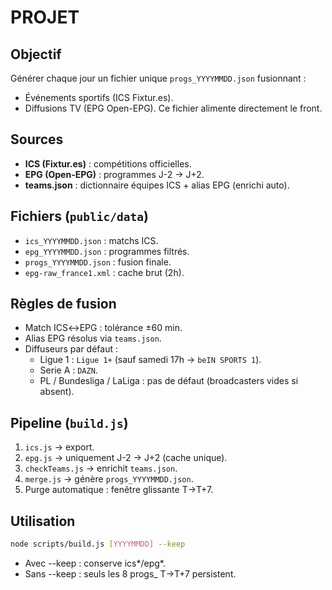 # PROJET

## Objectif

Générer chaque jour un fichier unique `progs_YYYYMMDD.json` fusionnant :

- Événements sportifs (ICS Fixtur.es).
- Diffusions TV (EPG Open-EPG).
  Ce fichier alimente directement le front.

## Sources

- **ICS (Fixtur.es)** : compétitions officielles.
- **EPG (Open-EPG)** : programmes J-2 → J+2.
- **teams.json** : dictionnaire équipes ICS + alias EPG (enrichi auto).

## Fichiers (`public/data`)

- `ics_YYYYMMDD.json` : matchs ICS.
- `epg_YYYYMMDD.json` : programmes filtrés.
- `progs_YYYYMMDD.json` : fusion finale.
- `epg-raw_france1.xml` : cache brut (2h).

## Règles de fusion

- Match ICS↔EPG : tolérance ±60 min.
- Alias EPG résolus via `teams.json`.
- Diffuseurs par défaut :
  - Ligue 1 : `Ligue 1+` (sauf samedi 17h → `beIN SPORTS 1`).
  - Serie A : `DAZN`.
  - PL / Bundesliga / LaLiga : pas de défaut (broadcasters vides si absent).

## Pipeline (`build.js`)

1. `ics.js` → export.
2. `epg.js` → uniquement J-2 → J+2 (cache unique).
3. `checkTeams.js` → enrichit `teams.json`.
4. `merge.js` → génère `progs_YYYYMMDD.json`.
5. Purge automatique : fenêtre glissante T→T+7.

## Utilisation

```bash
node scripts/build.js [YYYYMMDD] --keep
```

- Avec --keep : conserve ics*/epg*.
- Sans --keep : seuls les 8 progs\_ T→T+7 persistent.
